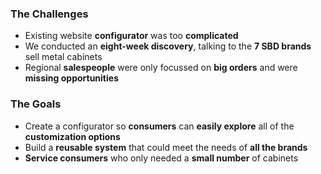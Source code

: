 ### The Challenges

* Existing website **configurator** was too **complicated**
* We conducted an **eight-week discovery**, talking to the **7 SBD brands** sell metal cabinets
* Regional **salespeople** were only focussed on **big orders** and were **missing opportunities**

### The Goals

* Create a configurator so **consumers** can **easily explore** all of the **customization options**
* Build a **reusable system** that could meet the needs of **all the brands**
* **Service consumers** who only needed a **small number** of cabinets
